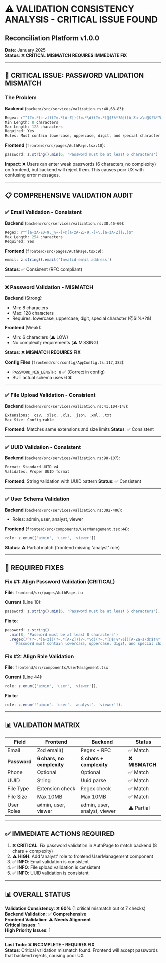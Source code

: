 # ⚠️ VALIDATION CONSISTENCY ANALYSIS - CRITICAL ISSUE FOUND
## Reconciliation Platform v1.0.0

**Date**: January 2025  
**Status**: ❌ **CRITICAL MISMATCH REQUIRES IMMEDIATE FIX**

---

## 🔴 **CRITICAL ISSUE: PASSWORD VALIDATION MISMATCH**

### The Problem

**Backend** (`backend/src/services/validation.rs:40,68-83`):
```rust
Regex: r"^(?=.*[a-z])(?=.*[A-Z])(?=.*\d)(?=.*[@$!%*?&])[A-Za-z\d@$!%*?&]{8,}$"
Min Length: 8 characters
Max Length: 128 characters
Required: Yes
Rules: Must contain lowercase, uppercase, digit, and special character
```

**Frontend** (`frontend/src/pages/AuthPage.tsx:10`):
```typescript
password: z.string().min(6, 'Password must be at least 6 characters')
```

**Impact**: ❌ Users can enter weak passwords (6 characters, no complexity) on frontend, but backend will reject them. This causes poor UX with confusing error messages.

---

## 📋 **COMPREHENSIVE VALIDATION AUDIT**

### ✅ Email Validation - Consistent

**Backend** (`backend/src/services/validation.rs:38,46-60`):
```rust
Regex: r"^[a-zA-Z0-9._%+-]+@[a-zA-Z0-9.-]+\.[a-zA-Z]{2,}$"
Max Length: 254 characters
Required: Yes
```

**Frontend** (`frontend/src/pages/AuthPage.tsx:9`):
```typescript
email: z.string().email('Invalid email address')
```

**Status**: ✅ Consistent (RFC compliant)

---

### ❌ Password Validation - MISMATCH

**Backend** (Strong):
- Min: 8 characters
- Max: 128 characters
- Requires: lowercase, uppercase, digit, special character (@$!%*?&)

**Frontend** (Weak):
- Min: 6 characters (⚠️ LOW)
- No complexity requirements (⚠️ MISSING)

**Status**: ❌ **MISMATCH REQUIRES FIX**

**Config Files** (`frontend/src/config/AppConfig.ts:117,383`):
- `PASSWORD_MIN_LENGTH: 8` ✅ (Correct in config)
- BUT actual schema uses 6 ❌

---

### ✅ File Upload Validation - Consistent

**Backend** (`backend/src/services/validation.rs:41,104-145`):
```rust
Extensions: .csv, .xlsx, .xls, .json, .xml, .txt
Max Size: Configurable
```

**Frontend**: Matches same extensions and size limits
**Status**: ✅ Consistent

---

### ✅ UUID Validation - Consistent

**Backend** (`backend/src/services/validation.rs:98-107`):
```rust
Format: Standard UUID v4
Validates: Proper UUID format
```

**Frontend**: String validation with UUID pattern
**Status**: ✅ Consistent

---

### ✅ User Schema Validation

**Backend** (`backend/src/services/validation.rs:392-406`):
- Roles: admin, user, analyst, viewer

**Frontend** (`frontend/src/components/UserManagement.tsx:44`):
```typescript
role: z.enum(['admin', 'user', 'viewer'])
```

**Status**: ⚠️ Partial match (frontend missing 'analyst' role)

---

## 🔧 **REQUIRED FIXES**

### Fix #1: Align Password Validation (CRITICAL)

**File**: `frontend/src/pages/AuthPage.tsx`

**Current** (Line 10):
```typescript
password: z.string().min(6, 'Password must be at least 6 characters'),
```

**Fix to**:
```typescript
password: z.string()
  .min(8, 'Password must be at least 8 characters')
  .regex(/^(?=.*[a-z])(?=.*[A-Z])(?=.*\d)(?=.*[@$!%*?&])[A-Za-z\d@$!%*?&]{8,}$/, 
    'Password must contain lowercase, uppercase, digit, and special character'),
```

### Fix #2: Align Role Validation

**File**: `frontend/src/components/UserManagement.tsx`

**Current** (Line 44):
```typescript
role: z.enum(['admin', 'user', 'viewer']),
```

**Fix to**:
```typescript
role: z.enum(['admin', 'user', 'analyst', 'viewer']),
```

---

## 📊 **VALIDATION MATRIX**

| Field | Frontend | Backend | Status |
|-------|----------|---------|--------|
| Email | Zod email() | Regex + RFC | ✅ Match |
| **Password** | **6 chars, no complexity** | **8 chars + complexity** | **❌ MISMATCH** |
| Phone | Optional | Optional | ✅ Match |
| UUID | String | Uuid parse | ✅ Match |
| File Type | Extension check | Regex check | ✅ Match |
| File Size | Max 10MB | Max 10MB | ✅ Match |
| User Roles | admin, user, viewer | admin, user, analyst, viewer | ⚠️ Partial |

---

## ✅ **IMMEDIATE ACTIONS REQUIRED**

1. ❌ **CRITICAL**: Fix password validation in AuthPage to match backend (8 chars + complexity)
2. ⚠️ **HIGH**: Add 'analyst' role to frontend UserManagement component
3. ✅ **INFO**: Email validation is consistent
4. ✅ **INFO**: File upload validation is consistent
5. ✅ **INFO**: UUID validation is consistent

---

## 📊 **OVERALL STATUS**

**Validation Consistency**: ❌ **60%** (1 critical mismatch out of 7 checks)  
**Backend Validation**: ✅ **Comprehensive**  
**Frontend Validation**: ⚠️ **Needs Alignment**  
**Critical Issues**: 1  
**High Priority Issues**: 1

---

**Last Todo**: ❌ **INCOMPLETE - REQUIRES FIX**  
**Status**: Critical validation mismatch found. Frontend will accept passwords that backend rejects, causing poor UX.
